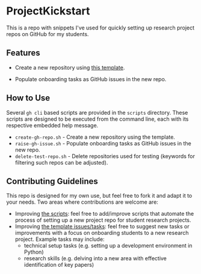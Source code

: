 # ProjectKickstart

This is a repo with snippets I've used for quickly setting up research project repos on GitHub for my students.

## Features

- Create a new repository using [this template](https://github.com/UrbanClimateRisk-UCL/Student-Research-Project).

- Populate onboarding tasks as GitHub issues in the new repo.

## How to Use

Several `gh cli` based scripts are provided in the `scripts` directory.
These scripts are designed to be executed from the command line, each with its respective embedded help message.

- `create-gh-repo.sh` - Create a new repository using the template.
- `raise-gh-issue.sh` - Populate onboarding tasks as GitHub issues in the new repo.
- `delete-test-repo.sh` - Delete repositories used for testing (keywords for filtering such repos can be adjusted).


## Contributing Guidelines

This repo is designed for my own use, but feel free to fork it and adapt it to your needs.
Two areas where contributions are welcome are:
- Improving [the scripts](./scripts/): feel free to add/improve scripts that automate the process of setting up a new project repo for student research projects.
- Improving [the template issues/tasks](./template-issues/): feel free to suggest new tasks or improvements with a focus on onboarding students to a new research project. Example tasks may include:
    - technical setup tasks (e.g. setting up a development environment in Python)
    - research skills (e.g. delving into a new area with effective identification of key papers)
